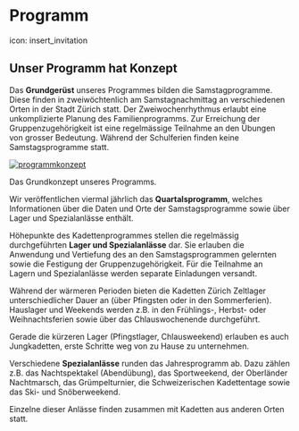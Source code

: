 # Programm
icon: insert_invitation
## Unser Programm hat Konzept

Das **Grundgerüst** unseres Programmes bilden die Samstagprogramme. Diese finden in zweiwöchtenlich am Samstagnachmittag an verschiedenen Orten in der Stadt Zürich statt. Der Zweiwochenrhythmus erlaubt eine unkomplizierte Planung des Familienprogramms. Zur Erreichung der Gruppenzugehörigkeit ist eine regelmässige Teilnahme an den Übungen von grosser Bedeutung. Während der Schulferien finden keine Samstagsprogramme statt.


 [![](http://zuerich.kadetten.ch/wp-content/uploads/2011/03/programmkonzept.gif "programmkonzept")](http://zuerich.kadetten.ch/wp-content/uploads/2011/03/programmkonzept.gif)

Das Grundkonzept unseres Programms.


Wir veröffentlichen viermal jährlich das **Quartalsprogramm**, welches Informationen über die Daten und Orte der Samstagsprogramme sowie über Lager und Spezialanlässe enthält.

Höhepunkte des Kadettenprogrammes stellen die regelmässig durchgeführten **Lager und Spezialanlässe** dar. Sie erlauben die Anwendung und Vertiefung des an den Samstagsprogrammen gelernten sowie die Festigung der Gruppenzugehörigkeit. Für die Teilnahme an Lagern und Spezialanlässe werden separate Einladungen versandt.

Während der wärmeren Perioden bieten die Kadetten Zürich Zeltlager unterschiedlicher Dauer an (über Pfingsten oder in den Sommerferien). Hauslager und Weekends werden z.B. in den Frühlings-, Herbst- oder Weihnachtsferien sowie über das Chlauswochenende durchgeführt.

Gerade die kürzeren Lager (Pfingstlager, Chlausweekend) erlauben es auch Jungkadetten, erste Schritte weg von zu Hause zu unternehmen.

Verschiedene **Spezialanlässe** runden das Jahresprogramm ab. Dazu zählen z.B. das Nachtspektakel (Abendübung), das Sportweekend, der Oberländer Nachtmarsch, das Grümpelturnier, die Schweizerischen Kadettentage sowie das Ski- und Snöberweekend.

Einzelne dieser Anlässe finden zusammen mit Kadetten aus anderen Orten statt.
